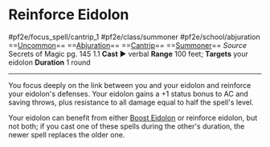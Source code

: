 # Reinforce Eidolon
#pf2e/focus_spell/cantrip_1 #pf2e/class/summoner #pf2e/school/abjuration 
==[Uncommon](Uncommon.md)== ==[Abjuration](Abjuration.md)== ==[Cantrip](Cantrip.md)== ==[Summoner](Summoner.md)==
*Source* Secrets of Magic pg. 145 1.1
**Cast** ► verbal
**Range** 100 feet; **Targets** your eidolon
**Duration** 1 round

---
You focus deeply on the link between you and your eidolon and reinforce your eidolon's defenses. Your eidolon gains a +1 status bonus to AC and saving throws, plus resistance to all damage equal to half the spell's level. 

Your eidolon can benefit from either [Boost Eidolon](Boost%20Eidolon.md) or reinforce eidolon, but not both; if you cast one of these spells during the other's duration, the newer spell replaces the older one.